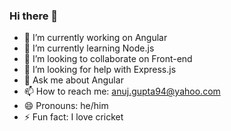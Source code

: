 ### Hi there 👋

- 🔭 I’m currently working on Angular
- 🌱 I’m currently learning Node.js
- 👯 I’m looking to collaborate on Front-end
- 🤔 I’m looking for help with Express.js
- 💬 Ask me about Angular
- 📫 How to reach me: anuj.gupta94@yahoo.com
- 😄 Pronouns: he/him
- ⚡ Fun fact: I love cricket
